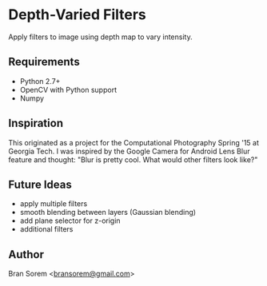 # Depth-Varied Filters

Apply filters to image using depth map to vary intensity.

## Requirements

* Python 2.7+
* OpenCV with Python support
* Numpy

## Inspiration

This originated as a project for the Computational Photography Spring '15 at Georgia Tech. I was inspired by the Google Camera for Android Lens Blur feature and thought: "Blur is pretty cool. What would other filters look like?"

## Future Ideas

- apply multiple filters
- smooth blending between layers (Gaussian blending)
- add plane selector for z-origin
- additional filters

## Author

Bran Sorem <[bransorem@gmail.com](mailto:bransorem@gmail.com)>